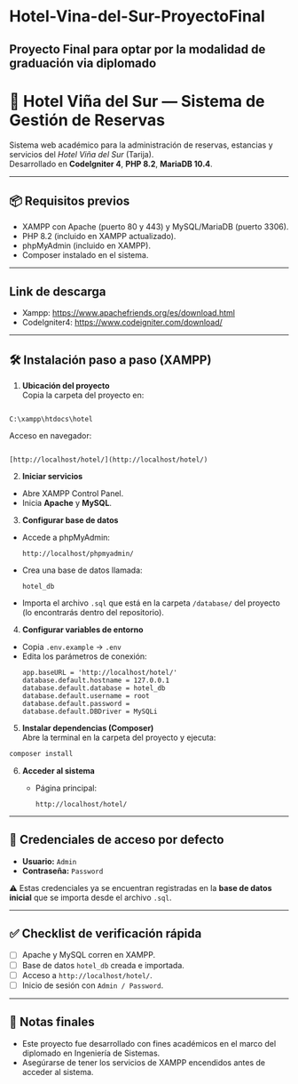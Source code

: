 # Hotel-Vina-del-Sur-ProyectoFinal
Proyecto Final para optar por la modalidad de graduación via diplomado
-----------------------------------------------------------------------


# 🏨 Hotel Viña del Sur — Sistema de Gestión de Reservas

Sistema web académico para la administración de reservas, estancias y servicios del *Hotel Viña del Sur* (Tarija).  
Desarrollado en **CodeIgniter 4**, **PHP 8.2**, **MariaDB 10.4**.

---

## 📦 Requisitos previos
- XAMPP con Apache (puerto 80 y 443) y MySQL/MariaDB (puerto 3306).
- PHP 8.2 (incluido en XAMPP actualizado).
- phpMyAdmin (incluido en XAMPP).
- Composer instalado en el sistema.

---

## Link de descarga
- Xampp: https://www.apachefriends.org/es/download.html
- CodeIgniter4: https://www.codeigniter.com/download/

---

## 🛠️ Instalación paso a paso (XAMPP)

1. **Ubicación del proyecto**  
   Copia la carpeta del proyecto en:
```

C:\xampp\htdocs\hotel

```
Acceso en navegador:  
```

[http://localhost/hotel/](http://localhost/hotel/)

````

2. **Iniciar servicios**  
- Abre XAMPP Control Panel.  
- Inicia **Apache** y **MySQL**.

3. **Configurar base de datos**  
- Accede a phpMyAdmin:  
  ```
  http://localhost/phpmyadmin/
  ```
- Crea una base de datos llamada:
  ```
  hotel_db
  ```
- Importa el archivo `.sql` que está en la carpeta `/database/` del proyecto (lo encontrarás dentro del repositorio).

4. **Configurar variables de entorno**  
- Copia `.env.example` → `.env`  
- Edita los parámetros de conexión:
  ```env
  app.baseURL = 'http://localhost/hotel/'
  database.default.hostname = 127.0.0.1
  database.default.database = hotel_db
  database.default.username = root
  database.default.password =
  database.default.DBDriver = MySQLi
  ```

5. **Instalar dependencias (Composer)**  
Abre la terminal en la carpeta del proyecto y ejecuta:
```bash
composer install
````

6. **Acceder al sistema**

   * Página principal:

     ```
     http://localhost/hotel/
     ```

---

## 🔐 Credenciales de acceso por defecto

* **Usuario:** `Admin`
* **Contraseña:** `Password`

⚠️ Estas credenciales ya se encuentran registradas en la **base de datos inicial** que se importa desde el archivo `.sql`.

---

## ✅ Checklist de verificación rápida

* [ ] Apache y MySQL corren en XAMPP.
* [ ] Base de datos `hotel_db` creada e importada.
* [ ] Acceso a `http://localhost/hotel/`.
* [ ] Inicio de sesión con `Admin / Password`.

---

## 📌 Notas finales

* Este proyecto fue desarrollado con fines académicos en el marco del diplomado en Ingeniería de Sistemas.
* Asegúrarse de tener los servicios de XAMPP encendidos antes de acceder al sistema.
